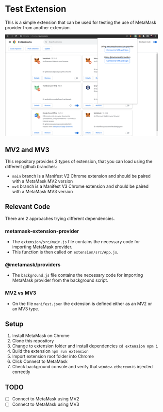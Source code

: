 # Test Extension
This is a simple extension that can be used for testing the use of MetaMask provider from another extension.

![popup](./images/pop-up.png)

## MV2 and MV3
This repository provides 2 types of extension, that you can load using the different github branches:
- `main` branch is a Manifest V2 Chrome extension and should be paired with a MetaMask MV2 version
- `mv3` branch is a Manifest V3 Chrome extension and should be paired with a MetaMask MV3 version

## Relevant Code
There are 2 approaches trying different dependencies.

### metamask-extension-provider
- The `extension/src/main.js` file contains the necessary code for importing MetaMask provider.
- This function is then called on `extension/src/App.js`.

### @metamask/providers
- The `background.js` file contains the necessary code for importing MetaMask provider from the background script.

### MV2 vs MV3
- On the file `manifest.json` the extension is defined either as an MV2 or an MV3 type.

## Setup
1. Install MetaMask on Chrome
2. Clone this repository
3. Change to extension folder and install dependencies `cd extension npm i`
4. Build the extension `npm run extension`
5. Import extension root folder into Chrome
6. Click Connect to MetaMask
7. Check background console and verify that `window.ethereum` is injected correctly

## TODO
- [ ] Connect to MetaMask using MV2
- [ ] Connect to MetaMask using MV3
